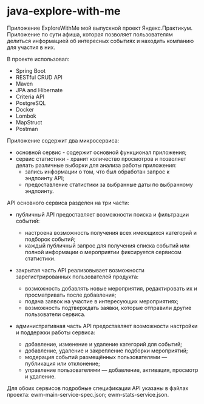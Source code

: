 # java-explore-with-me
Приложение ExploreWithMe мой выпускной проект Яндекс.Практикум. 
Приложение по сути афиша, которая позволяет пользователям делиться информацией об интересных событиях и находить компанию для участия в них.

В проекте использовал: 
- Spring Boot
- RESTful CRUD API 
- Maven 
- JPA and Hibernate
- Criteria API
- PostgreSQL 
- Docker
- Lombok
- MapStruct
- Postman

Приложение содержит два микрoсервиса:
- основной сервис - содержит основной функционал приложения;
- сервис статистики - хранит количество просмотров и позволяет делать различные выборки для анализа работы приложения:
    - запись информации о том, что был обработан запрос к эндпоинту API;
    - предоставление статистики за выбранные даты по выбранному эндпоинту.


API основного сервиса разделен на три части:
- публичный API предоставляет возможности поиска и фильтрации событий:
    - настроена возможность получения всех имеющихся категорий и подборок событий;
    - каждый публичный запрос для получения списка событий или полной информации о мероприятии фиксируется сервисом статистики.
      
- закрытая часть API реализовывает возможности зарегистрированных пользователей продукта:
    - возможность добавлять новые мероприятия, редактировать их и просматривать после добавления;
    - подача заявок на участие в интересующих мероприятиях;
    - возможность подтверждать заявки, которые отправили другие пользователи сервиса.
      
- административная часть API предоставляет возможности настройки и поддержки работы сервиса:
    - добавление, изменение и удаление категорий для событий;
    - добавление, удаление и закрепление подборки мероприятий;
    - модерация событий размещённых пользователями — публикация или отклонение;
    - управление пользователями — добавление, активация, просмотр и удаление.

Для обоих сервисов подробные спецификации API указаны в файлах проекта:
ewm-main-service-spec.json;
ewm-stats-service.json.
